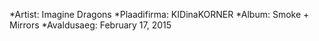 
*Artist: Imagine Dragons
*Plaadifirma: KIDinaKORNER
*Album: Smoke + Mirrors
*Avaldusaeg: February 17, 2015
